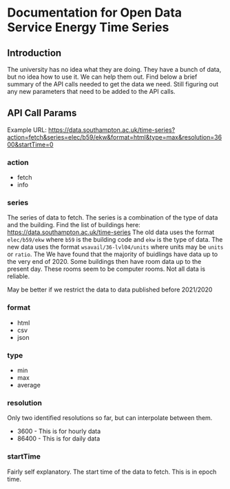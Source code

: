 <!-- # Ideas

Come up with a list of ideas for the hackathon. We have 24 hours.

## Theme: Improve sustainability on campus

The three pillars of sustainability are: environmental, economic, and social. We can choose to focus on one or all three

### Recycler

App of some kind that if you scan a product, will tell you if it is recyclable or not.
Tells you closest place to recycle it.

### Campus CEX

Sell old electronics

### Electronic notes

Innovate the way we take notes in class
Notion, Google Docs, etc.
To improve sustainability, we can make

## Smart breakers/ heatMap/ PowerWatch

Do a university implementation of PowerWatch. Do a campus map of where power is being used. Use smart breakers to turn off power to certain areas, when not in use.
Profitable for the university, and for the environment.

## Open Data Visualisation

LETS REQUEST GIGABYTES OF DATA FROM THE UNIVERSITY
Create a data visualisation tool for the energy use of each building in the university.
Promotes sustainabality through guilt and shame.

## Technologies

React
Some kinda backend
API stuffs -->

# Documentation for Open Data Service Energy Time Series

## Introduction

The university has no idea what they are doing. They have a bunch of data, but no idea how to use it. We can help them out.
Find below a brief summary of the API calls needed to get the data we need.
Still figuring out any new parameters that need to be added to the API calls.

## API Call Params

Example URL: <https://data.southampton.ac.uk/time-series?action=fetch&series=elec/b59/ekw&format=html&type=max&resolution=3600&startTime=0>

### action

* fetch
* info

### series

The series of data to fetch. The series is a combination of the type of data and the building.
Find the list of buildings here: <https://data.southampton.ac.uk/time-series>
The old data uses the format ```elec/b59/ekw``` where ```b59``` is the building code and ```ekw``` is the type of data.
The new data uses the format ```wsavail/36-lvl04/units``` where units may be ```units``` or ```ratio```.
The
We have found that the majority of buidlings have data up to the very end of 2020. Some buildings then have room data up to the present day. These rooms seem to be computer rooms. Not all data is reliable.

May be better if we restrict the data to data published before 2021/2020

### format

* html
* csv
* json
  
### type

* min
* max
* average

### resolution

Only two identified resolutions so far, but can interpolate between them.

* 3600 - This is for hourly data
* 86400 - This is for daily data

### startTime

Fairly self explanatory. The start time of the data to fetch. This is in epoch time.
